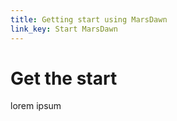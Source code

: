 ```yaml
---
title: Getting start using MarsDawn
link_key: Start MarsDawn
---
```


Get the start
=============

lorem ipsum
